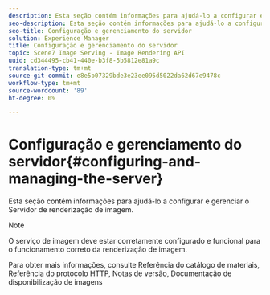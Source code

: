 ```yaml
---
description: Esta seção contém informações para ajudá-lo a configurar e gerenciar o Servidor de renderização de imagem.
seo-description: Esta seção contém informações para ajudá-lo a configurar e gerenciar o Servidor de renderização de imagem.
seo-title: Configuração e gerenciamento do servidor
solution: Experience Manager
title: Configuração e gerenciamento do servidor
topic: Scene7 Image Serving - Image Rendering API
uuid: cd344495-cb41-440e-b3f8-5b5812e81a9c
translation-type: tm+mt
source-git-commit: e8e5b07329bde3e23ee095d5022da62d67e9478c
workflow-type: tm+mt
source-wordcount: '89'
ht-degree: 0%

---
```



# Configuração e gerenciamento do servidor{#configuring-and-managing-the-server}

Esta seção contém informações para ajudá-lo a configurar e gerenciar o Servidor de renderização de imagem.

>[!NOTE]
>
>O serviço de imagem deve estar corretamente configurado e funcional para o funcionamento correto da renderização de imagem.

Para obter mais informações, consulte Referência do catálogo de materiais, Referência do protocolo HTTP, Notas de versão, Documentação de disponibilização de imagens
